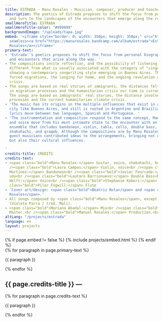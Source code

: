 ```yaml
---
title: ESTRADA - Manu Rosales - Musician, composer, producer and teacher
description: The poetics of Estrada proposes to shift the focus from personal biography
  and turn to the landscapes of the encounters that emerge along the road.
smallHeroTitle: ESTRADA
smallHeroTitle-color: "#999999"
backgroundImage: "/uploads/tapa.jpg"
embed: '<iframe style="border: 0; width: 350px; height: 350px;" src="https://bandcamp.com/EmbeddedPlayer/album=1706411445/size=large/bgcol=333333/linkcol=ffffff/minimal=true/transparent=true/"
  seamless><a href="https://manurosales.bandcamp.com/album/estrada">Estrada by Manu
  Rosales</a></iframe>'
primary-text:
- 'Estrada''s poetics proposes to shift the focus from personal biography to the landscapes
  and encounters that arise along the way. '
- The compositions invite reflection, and the possibility of listening to a proposal
  different from what is usually associated with the category of "singer-songwriter",
  showing a contemporary songwriting style emerging in Buenos Aires. The songs evoke
  forced migrations, the longing for home, and the ongoing revelation of the climate
  crisis.
- The songs are based on real stories of immigrants, the distances felt and  involved
  in migration processes and the humanitarian crisis our time is currently going through.
  The songs are based on immigrants’ real stories, the distance involved in migration
  processes and the current humanitarian climate crisis.
- 'The music has its origins in the multiple influences that exist in a cosmopolitan
  city like Buenos Aires, and still is rooted in Argentine and Brazilian folk. The
  lyrics move between two languages, Spanish and Portuguese. '
- 'The instrumentation and composition respond to the same concept, Manu''s guitar
  and voice move from his most intimate state to the encounter with an unconventional
  ensemble that includes bandoneon, violin, tabla, cello, double bass, electric guitar,
  shakuhachi, and qraqeb. Although the compositions are by Manu Rosales, each of the
  guest musicians contributed ideas to the arrangements, bringing not only their musicality,
  but also their cultural influences.

'
credits-title: CREDITS
credits-text:
- <span class="bold">Manu Rosales:</span> Guitar, voice, shakuhachi, bombo, qraqeb<br
  /><span class="bold">Laura Campos:</span> Violin, voice<br /><span class="bold">Francisco
  Martinez:</span> Bandoneon<br /><span class="bold">Javier Fourcade:</span> Tabla,
  udu<br /><span class="bold">Lautaro Barrionuevo:</span> Double Bass<br /><span class="bold">Helena
  Helft:</span> Voice<br /><span class="bold">Stephanie Kobori:</span> Voice<br /><span
  class="bold">Pilar Fogwill:</span> Flute
- 'Cover art/design: <span class="bold">Beatriz Rola</span> and <span class="bold">Lucía
  Rosales</span>.'
- All songs composed by <span class="bold">Manu Rosales</span>, except "Jardines humanos/Jarabi"
  (Violeta Parra / trad. Mali).
- <span class="bold">Mariano Abadal:</span> Mix<br /><span class="bold">Diego Guerrero:</span>
  Master.<br /><span class="bold">Manuel Rosales:</span> Production.<br />
altLang: "/projects/estrada"
language: en
layout: projects
---
```


<section>
    {% if page.embed != false %}
        {% include projects/embed.html %}
    {% endif %}
    <div>
        {% for paragraph in page.primary-text %}
            <p>
                {{ paragraph }}
            </p>
        {% endfor %}
    </div>
    <h2>
        {{ page.credits-title }} —
    </h2>
    <div>
        {% for paragraph in page.credits-text %}
            <p>
                {{ paragraph }}
            </p>
        {% endfor %}
    </div>
</section>